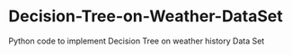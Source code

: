 # Decision-Tree-on-Weather-DataSet
Python code to implement Decision Tree on weather history Data Set
